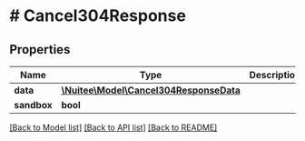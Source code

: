 # # Cancel304Response

## Properties

Name | Type | Description | Notes
------------ | ------------- | ------------- | -------------
**data** | [**\Nuitee\Model\Cancel304ResponseData**](Cancel304ResponseData.md) |  | [optional]
**sandbox** | **bool** |  | [optional]

[[Back to Model list]](../../README.md#models) [[Back to API list]](../../README.md#endpoints) [[Back to README]](../../README.md)
